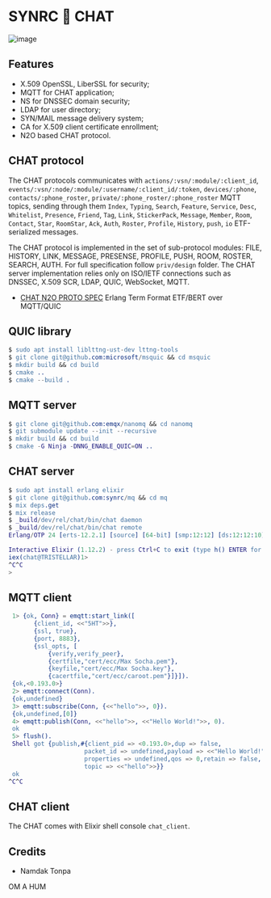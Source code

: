 SYNRC 💬 CHAT
=============

![image](https://github.com/erpuno/chat/assets/144776/b7e0b60b-4b61-4ff6-a8c9-e27f2e4c4e7c)

Features
--------

* X.509 OpenSSL, LiberSSL for security;
* MQTT for CHAT application;
* NS for DNSSEC domain security;
* LDAP for user directory;
* SYN/MAIL message delivery system;
* CA for X.509 client certificate enrollment;
* N2O based CHAT protocol.

CHAT protocol
-------------

The CHAT protocols communicates with `actions/:vsn/:module/:client_id`, `events/:vsn/:node/:module/:username/:client_id/:token`,
`devices/:phone`, `contacts/:phone_roster`, `private/:phone_roster/:phone_roster` MQTT topics, sending through them
`Index`, `Typing`, `Search`, `Feature`, `Service`, `Desc`, `Whitelist`, `Presence`,  `Friend`, `Tag`,  `Link`, `StickerPack`,
`Message`, `Member`, `Room`, `Contact`, `Star`, `RoomStar`, `Ack`, `Auth`, `Roster`, `Profile`, `History`, `push`, `io` ETF-serialized messages.

The CHAT protocol is implemented in the set of sub-protocol modules:
FILE, HISTORY, LINK, MESSAGE, PRESENSE, PROFILE, PUSH, ROOM, ROSTER, SEARCH, AUTH. For full specification follow `priv/design` folder.
The CHAT server implementation relies only on ISO/IETF connections such as DNSSEC, X.509 SCR, LDAP, QUIC, WebSocket, MQTT.

* [CHAT N2O PROTO SPEC](priv/proto) Erlang Term Format ETF/BERT over MQTT/QUIC

QUIC library
------------

```erlang
$ sudo apt install liblttng-ust-dev lttng-tools
$ git clone git@github.com:microsoft/msquic && cd msquic
$ mkdir build && cd build
$ cmake ..
$ cmake --build .

```

MQTT server
-----------

```erlang
$ git clone git@github.com:emqx/nanomq && cd nanomq 
$ git submodule update --init --recursive
$ mkdir build && cd build
$ cmake -G Ninja -DNNG_ENABLE_QUIC=ON ..
```

CHAT server
-----------

```erlang
$ sudo apt install erlang elixir
$ git clone git@github.com:synrc/mq && cd mq
$ mix deps.get
$ mix release
$ _build/dev/rel/chat/bin/chat daemon
$ _build/dev/rel/chat/bin/chat remote
Erlang/OTP 24 [erts-12.2.1] [source] [64-bit] [smp:12:12] [ds:12:12:10] [async-threads:1] [jit]

Interactive Elixir (1.12.2) - press Ctrl+C to exit (type h() ENTER for help)
iex(chat@TRISTELLAR)1>
^C^C
>
```

MQTT client
-----------

```erlang
 1> {ok, Conn} = emqtt:start_link([
       {client_id, <<"5HT">>},
       {ssl, true},
       {port, 8883},
       {ssl_opts, [
           {verify,verify_peer},
           {certfile,"cert/ecc/Max Socha.pem"},
           {keyfile,"cert/ecc/Max Socha.key"},
           {cacertfile,"cert/ecc/caroot.pem"}]}]).
 {ok,<0.193.0>}
 2> emqtt:connect(Conn).
 {ok,undefined}
 3> emqtt:subscribe(Conn, {<<"hello">>, 0}).
 {ok,undefined,[0]}
 4> emqtt:publish(Conn, <<"hello">>, <<"Hello World!">>, 0).
 ok
 5> flush().
 Shell got {publish,#{client_pid => <0.193.0>,dup => false,
                     packet_id => undefined,payload => <<"Hello World!">>,
                     properties => undefined,qos => 0,retain => false,
                     topic => <<"hello">>}}
 ok
^C^C
```

CHAT client
-----------

The CHAT comes with Elixir shell console `chat_client`.

Credits
-------

* Namdak Tonpa

OM A HUM
